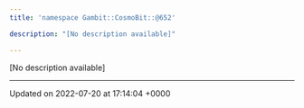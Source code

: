 ```yaml
---
title: 'namespace Gambit::CosmoBit::@652'

description: "[No description available]"

---
```







[No description available]






-------------------------------

Updated on 2022-07-20 at 17:14:04 +0000